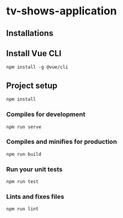 # tv-shows-application


## Installations
## Install Vue CLI 

```
npm install -g @vue/cli
```

## Project setup
```
npm install
```

### Compiles for development
```
npm run serve
```

### Compiles and minifies for production
```
npm run build
```

### Run your unit tests
```
npm run test
```

### Lints and fixes files
```
npm run lint
```